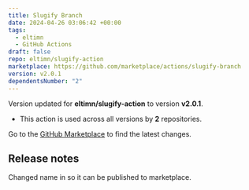 ```yaml
---
title: Slugify Branch
date: 2024-04-26 03:06:42 +00:00
tags:
  - eltimn
  - GitHub Actions
draft: false
repo: eltimn/slugify-action
marketplace: https://github.com/marketplace/actions/slugify-branch
version: v2.0.1
dependentsNumber: "2"
---
```



Version updated for **eltimn/slugify-action** to version **v2.0.1**.
- This action is used across all versions by **2** repositories.

Go to the [GitHub Marketplace](https://github.com/marketplace/actions/slugify-branch) to find the latest changes.

## Release notes

Changed name in so it can be published to marketplace.
